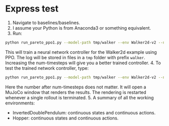 # Express test
1. Navigate to baselines/baselines.
2. I assume your Python is from Anaconda3 or something equivalent.
3. Run:
```bash
python run_pareto_ppo1.py --model-path tmp/walker --env Walker2d-v2 --num-timesteps 10000
```
This will train a neural network controller for the Walker2d example using PPO. The log will be stored in files in a `tmp` folder with prefix `walker`. Increasing the num-timesteps will give you a better trained controller.
4. To test the trained network controller, type:
```bash
python run_pareto_ppo1.py --model-path tmp/walker --env Walker2d-v2 --num-timesteps 1000 --play
```
Here the number after num-timesteps does not matter. It will open a MuJoCo window that renders the results. The rendering is restarted whenever a single rollout is terminated.
5. A summary of all the working environments:
- InvertedDoublePendulum: continuous states and continuous actions.
- Hopper: continuous states and continuous actions.